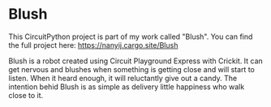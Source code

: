 # Blush
This CircuitPython project is part of my work called "Blush". You can find the full project here: https://nanyij.cargo.site/Blush

Blush is a robot created using Circuit Playground Express with Crickit. It can get nervous and blushes when something is getting close and will start to listen. When it heard enough, it will reluctantly give out a candy. The intention behid Blush is as simple as delivery little happiness who walk close to it. 

